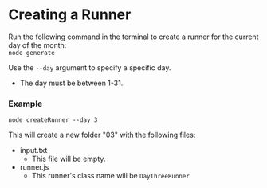 # Creating a Runner

Run the following command in the terminal to create a runner for the current day of the month:  
`node generate`

Use the `--day` argument to specify a specific day.
- The day must be between 1-31.

### Example
`node createRunner --day 3`

This will create a new folder "03" with the following files:
* input.txt
  * This file will be empty.
* runner.js
  * This runner's class name will be `DayThreeRunner`